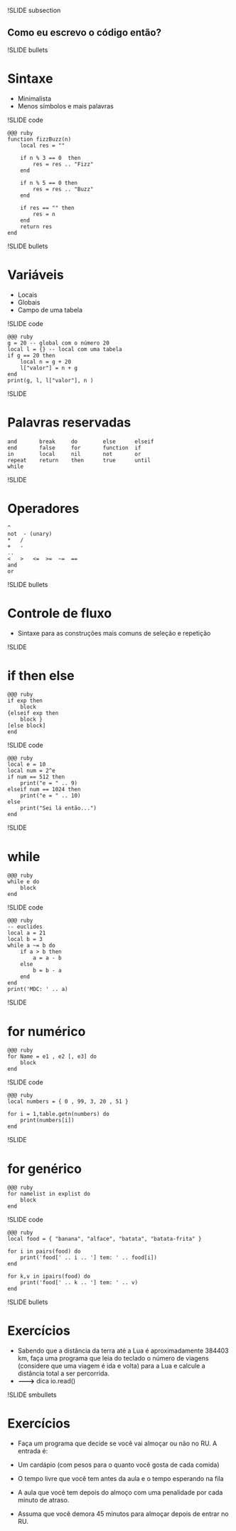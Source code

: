 !SLIDE subsection 

## Como eu escrevo o código então?

!SLIDE bullets 

# Sintaxe 

* Minimalista
* Menos símbolos e mais palavras

!SLIDE code 

    @@@ ruby
	function fizzBuzz(n)
		local res = ""		

		if n % 3 == 0  then
			res = res .. "Fizz"
		end

		if n % 5 == 0 then
			res = res .. "Buzz"
		end

		if res == "" then 
			res = n
		end
		return res
	end

!SLIDE bullets 

# Variáveis

* Locais
* Globais
* Campo de uma tabela

!SLIDE code 

    @@@ ruby
    g = 20 -- global com o número 20
    local l = {} -- local com uma tabela
    if g == 20 then
    	local n = g + 20
    	l["valor"] = n + g
    end
    print(g, l, l["valor"], n )

!SLIDE 

# Palavras reservadas

    and       break     do        else      elseif
    end       false     for       function  if
    in        local     nil       not       or
    repeat    return    then      true      until
    while

!SLIDE 

# Operadores

    ^
    not  - (unary)
    *   /
    +   -
    ..
    <   >   <=  >=  ~=  ==
    and
    or

!SLIDE  bullets

# Controle de fluxo

* Sintaxe para as construções mais comuns de seleção e repetição

!SLIDE 
# if then else

    @@@ ruby
    if exp then 
    	block 
    {elseif exp then 
    	block } 
    [else block] 
    end

!SLIDE code 

    @@@ ruby
    local e = 10
    local num = 2^e
    if num == 512 then
    	print("e = " .. 9)
    elseif num == 1024 then
    	print("e = " .. 10)
    else
    	print("Sei lá então...")
    end

!SLIDE  
# while

    @@@ ruby
    while e do 
    	block 
    end

!SLIDE code 

    @@@ ruby
    -- euclides
    local a = 21
    local b = 3
    while a ~= b do
    	if a > b then 
    		a = a - b
    	else
    		b = b - a
    	end
    end
    print('MDC: ' .. a)

!SLIDE  
# for numérico

    @@@ ruby
    for Name = e1 , e2 [, e3] do 
    	block
    end

!SLIDE code 

    @@@ ruby
    local numbers = { 0 , 99, 3, 20 , 51 }

    for i = 1,table.getn(numbers) do
    	print(numbers[i])
    end

!SLIDE  
# for genérico

    @@@ ruby
    for namelist in explist do 
    	block 
    end

!SLIDE code 

    @@@ ruby
    local food = { "banana", "alface", "batata", "batata-frita" }

    for i in pairs(food) do
    	print('food[' .. i .. '] tem: ' .. food[i])
    end

    for k,v in ipairs(food) do
    	print('food[' .. k .. '] tem: ' .. v)
    end

!SLIDE bullets 

# Exercícios

* Sabendo que a distância da terra até a Lua é aproximadamente 384403 km, faça uma programa que leia do teclado o número de viagens (considere que uma viagem é ida e volta) para a Lua e calcule a distância total a ser percorrida.
* **--->** dica io.read()

!SLIDE smbullets 

# Exercícios

* Faça um programa que decide se você vai almoçar ou não no RU. A entrada é:
   
* Um cardápio (com pesos para o quanto você gosta de cada comida)
* O tempo livre que você tem antes da aula e o tempo esperando na fila
* A aula que você tem depois do almoço com uma penalidade por cada minuto de atraso.

* Assuma que você demora 45 minutos para almoçar depois de entrar no RU.

